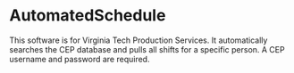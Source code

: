 # AutomatedSchedule
This software is for Virginia Tech Production Services.
It automatically searches the CEP database and pulls all shifts for a specific person.
  A CEP username and password are required.

